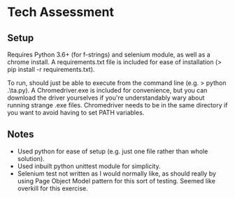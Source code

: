 # Tech Assessment

## Setup
Requires Python 3.6+ (for f-strings) and selenium module, as well as a chrome install.
A requirements.txt file is included for ease of installation (> pip install -r requirements.txt).

To run, should just be able to execute from the command line (e.g. > python .\ta.py).
A Chromedriver.exe is included for convenience, but you can download the driver yourselves if you're understandably wary about running strange .exe files.
Chromedriver needs to be in the same directory if you want to avoid having to set PATH variables.

## Notes

* Used python for ease of setup (e.g. just one file rather than whole solution).
* Used inbuilt python unittest module for simplicity.
* Selenium test not written as I would normally like, as should really by using Page Object Model pattern for this sort of testing. Seemed like overkill for this exercise.